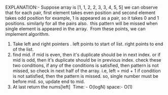 EXPLANATION:-
Suppose array is [1, 1, 2, 2, 3, 3, 4, 5, 5]
we can observe that for each pair,
first element takes even position and second element takes odd position
for example, 1 is appeared as a pair,
so it takes 0 and 1 positions. similarly for all the pairs also.
​
this pattern will be missed when single element is appeared in the array.
​
From these points, we can implement algorithm.
1. Take left and right pointers .
left points to start of list. right points to end of the list.
2. find mid.
if mid is even, then it's duplicate should be in next index.
or if mid is odd, then it's duplicate  should be in previous index.
check these two conditions,
if any of the conditions is satisfied,
then pattern is not missed,
so check in next half of the array. i.e, left = mid + 1
if condition is not satisfied, then the pattern is missed.
so, single number must be before mid.
so, update end to mid.
3. At last return the nums[left]
​
Time: -  O(logN)
space:-  O(1)
